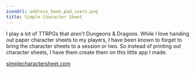 ```yaml
---
iconUrl: address_book_pad_users.png
title: Simple Character Sheet
---
```


I play a lot of TTRPGs that *aren't* Dungeons & Dragons. While I love handing out paper character sheets to my players, I have been known to forget to bring the character sheets to a session or two. So instead of printing out character sheets, I have them create them on this little app I made. 

[simplecharactersheet.com](https://www.simplecharactersheet.com)